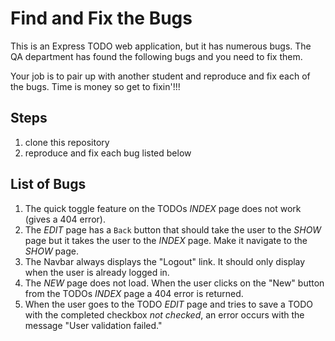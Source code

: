 # Find and Fix the Bugs

This is an Express TODO web application, but it has numerous bugs. The QA department has found the following bugs and you need to fix them.

Your job is to pair up with another student and reproduce and fix each of the bugs. Time is money so get to fixin'!!!

## Steps
1. clone this repository
2. reproduce and fix each bug listed below

## List of Bugs
1. The quick toggle feature on the TODOs _INDEX_ page does not work (gives a 404 error).
2. The _EDIT_ page has a `Back` button that should take the user to the _SHOW_ page but it takes the user to the _INDEX_ page. Make it navigate to the _SHOW_ page.
3. The Navbar always displays the "Logout" link. It should only display when the user is already logged in.
4. The _NEW_ page does not load. When the user clicks on the "New" button from the TODOs _INDEX_ page a 404 error is returned.
5. When the user goes to the TODO _EDIT_ page and tries to save a TODO with the completed checkbox _not checked_, an error occurs with the message "User validation failed."
